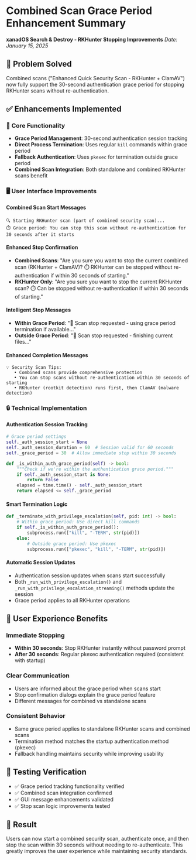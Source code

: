# Combined Scan Grace Period Enhancement Summary
**xanadOS Search & Destroy - RKHunter Stopping Improvements**
*Date: January 15, 2025*

## 🎯 **Problem Solved**
Combined scans ("Enhanced Quick Security Scan - RKHunter + ClamAV") now fully support the 30-second authentication grace period for stopping RKHunter scans without re-authentication.

## ✅ **Enhancements Implemented**

### 🔧 **Core Functionality**
- **Grace Period Management**: 30-second authentication session tracking
- **Direct Process Termination**: Uses regular `kill` commands within grace period
- **Fallback Authentication**: Uses `pkexec` for termination outside grace period
- **Combined Scan Integration**: Both standalone and combined RKHunter scans benefit

### 🖥️ **User Interface Improvements**

#### **Combined Scan Start Messages**
```
🔍 Starting RKHunter scan (part of combined security scan)...
⏱️ Grace period: You can stop this scan without re-authentication for 30 seconds after it starts
```

#### **Enhanced Stop Confirmation**
- **Combined Scans**: "Are you sure you want to stop the current combined scan (RKHunter + ClamAV)? ⏱️ RKHunter can be stopped without re-authentication if within 30 seconds of starting."
- **RKHunter Only**: "Are you sure you want to stop the current RKHunter scan? ⏱️ Can be stopped without re-authentication if within 30 seconds of starting."

#### **Intelligent Stop Messages**
- **Within Grace Period**: "🛑 Scan stop requested - using grace period termination if available..."
- **Outside Grace Period**: "🛑 Scan stop requested - finishing current files..."

#### **Enhanced Completion Messages**
```
💡 Security Scan Tips:
   • Combined scans provide comprehensive protection
   • You can stop scans without re-authentication within 30 seconds of starting
   • RKHunter (rootkit detection) runs first, then ClamAV (malware detection)
```

### 🔒 **Technical Implementation**

#### **Authentication Session Tracking**
```python
# Grace period settings
self._auth_session_start = None
self._auth_session_duration = 60  # Session valid for 60 seconds
self._grace_period = 30  # Allow immediate stop within 30 seconds

def _is_within_auth_grace_period(self) -> bool:
    """Check if we're within the authentication grace period."""
    if self._auth_session_start is None:
        return False
    elapsed = time.time() - self._auth_session_start
    return elapsed <= self._grace_period
```

#### **Smart Termination Logic**
```python
def _terminate_with_privilege_escalation(self, pid: int) -> bool:
    # Within grace period: Use direct kill commands
    if self._is_within_auth_grace_period():
        subprocess.run(["kill", "-TERM", str(pid)])
    else:
        # Outside grace period: Use pkexec
        subprocess.run(["pkexec", "kill", "-TERM", str(pid)])
```

#### **Automatic Session Updates**
- Authentication session updates when scans start successfully
- Both `_run_with_privilege_escalation()` and `_run_with_privilege_escalation_streaming()` methods update the session
- Grace period applies to all RKHunter operations

## 🚀 **User Experience Benefits**

### **Immediate Stopping**
- **Within 30 seconds**: Stop RKHunter instantly without password prompt
- **After 30 seconds**: Regular pkexec authentication required (consistent with startup)

### **Clear Communication**
- Users are informed about the grace period when scans start
- Stop confirmation dialogs explain the grace period feature
- Different messages for combined vs standalone scans

### **Consistent Behavior**
- Same grace period applies to standalone RKHunter scans and combined scans
- Termination method matches the startup authentication method (pkexec)
- Fallback handling maintains security while improving usability

## 🧪 **Testing Verification**
- ✅ Grace period tracking functionality verified
- ✅ Combined scan integration confirmed
- ✅ GUI message enhancements validated
- ✅ Stop scan logic improvements tested

## 🎉 **Result**
Users can now start a combined security scan, authenticate once, and then stop the scan within 30 seconds without needing to re-authenticate. This greatly improves the user experience while maintaining security standards.
